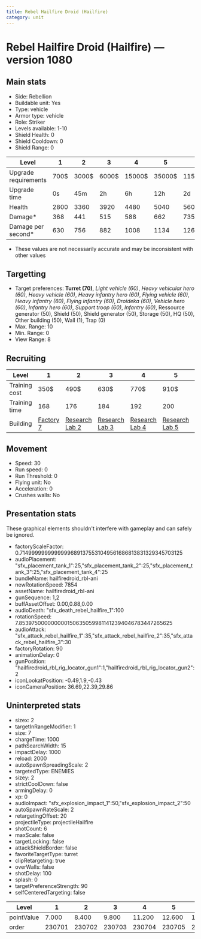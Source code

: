 ```yaml
---
title: Rebel Hailfire Droid (Hailfire)
category: unit
---
```


# Rebel Hailfire Droid (Hailfire) — version 1080

## Main stats

  * Side: Rebellion
  * Buildable unit: Yes
  * Type: vehicle
  * Armor type: vehicle
  * Role: Striker
  * Levels available: 1-10
  * Shield Health: 0
  * Shield Cooldown: 0
  * Shield Range: 0

|Level               |1   |2    |3    |4     |5     |6      |7      |8      |9       |10      |
|--------------------|----|-----|-----|------|------|-------|-------|-------|--------|--------|
|Upgrade requirements|700$|3000$|6000$|15000$|35000$|115000$|175000$|350000$|1000000$|2000000$|
|Upgrade time        |0s  |45m  |2h   |6h    |12h   |2d     |3d     |5d     |1w      |1w3d    |
|Health              |2800|3360 |3920 |4480  |5040  |5600   |6160   |6720   |7280    |8400    |
|Damage*             |368 |441  |515  |588   |662   |735    |809    |882    |956     |1103    |
|Damage per second*  |630 |756  |882  |1008  |1134  |1260   |1386   |1512   |1638    |1890    |

* These values are not necessarily accurate and may be inconsistent with other values

## Targetting

  * Target preferences: **Turret (70)**, _Light vehicle (60)_, _Heavy vehicular hero (60)_, _Heavy vehicle (60)_, _Heavy infantry hero (60)_, _Flying vehicle (60)_, _Heavy infantry (60)_, _Flying infantry (60)_, _Droideka (60)_, _Vehicle hero (60)_, _Infantry hero (60)_, _Support troop (60)_, _Infantry (60)_, Ressource generator (50), Shield (50), Shield generator (50), Storage (50), HQ (50), Other building (50), Wall (1), Trap (0)
  * Max. Range: 10
  * Min. Range: 0
  * View Range: 8

## Recruiting

|Level        |1                             |2                                     |3                                     |4                                     |5                                     |6                                     |7                                     |8                                     |9                                     |10                                     |
|-------------|------------------------------|--------------------------------------|--------------------------------------|--------------------------------------|--------------------------------------|--------------------------------------|--------------------------------------|--------------------------------------|--------------------------------------|---------------------------------------|
|Training cost|350$                          |490$                                  |630$                                  |770$                                  |910$                                  |1050$                                 |1190$                                 |1400$                                 |1470$                                 |1610$                                  |
|Training time|168                           |176                                   |184                                   |192                                   |200                                   |208                                   |216                                   |196                                   |203                                   |210                                    |
|Building     |[Factory 7](rebelFactory.html)|[Research Lab 2](rebelOffenseLab.html)|[Research Lab 3](rebelOffenseLab.html)|[Research Lab 4](rebelOffenseLab.html)|[Research Lab 5](rebelOffenseLab.html)|[Research Lab 6](rebelOffenseLab.html)|[Research Lab 7](rebelOffenseLab.html)|[Research Lab 8](rebelOffenseLab.html)|[Research Lab 9](rebelOffenseLab.html)|[Research Lab 10](rebelOffenseLab.html)|

## Movement

  * Speed: 30
  * Run speed: 0
  * Run Threshold: 0
  * Flying unit: No
  * Acceleration: 0
  * Crushes walls: No

## Presentation stats

These graphical elements shouldn't interfere with gameplay and can safely be ignored.

  * factoryScaleFactor: 0.71499999999999996891375531049561686813831329345703125
  * audioPlacement: "sfx_placement_tank_1":25,"sfx_placement_tank_2":25,"sfx_placement_tank_3":25,"sfx_placement_tank_4":25
  * bundleName: hailfiredroid_rbl-ani
  * newRotationSpeed: 7854
  * assetName: hailfiredroid_rbl-ani
  * gunSequence: 1,2
  * buffAssetOffset: 0.00,0.88,0.00
  * audioDeath: "sfx_death_rebel_hailfire_1":100
  * rotationSpeed: 7.8539750000000001506350599811412394046783447265625
  * audioAttack: "sfx_attack_rebel_hailfire_1":35,"sfx_attack_rebel_hailfire_2":35,"sfx_attack_rebel_hailfire_3":30
  * factoryRotation: 90
  * animationDelay: 0
  * gunPosition: "hailfiredroid_rbl_rig_locator_gun1":1,"hailfiredroid_rbl_rig_locator_gun2":2
  * iconLookatPosition: -0.49,1.9,-0.43
  * iconCameraPosition: 36.69,22.39,29.86

## Uninterpreted stats

  * sizex: 2
  * targetInRangeModifier: 1
  * size: 7
  * chargeTime: 1000
  * pathSearchWidth: 15
  * impactDelay: 1000
  * reload: 2000
  * autoSpawnSpreadingScale: 2
  * targetedType: ENEMIES
  * sizey: 2
  * strictCoolDown: false
  * armingDelay: 0
  * xp: 0
  * audioImpact: "sfx_explosion_impact_1":50,"sfx_explosion_impact_2":50
  * autoSpawnRateScale: 2
  * retargetingOffset: 20
  * projectileType: projectileHailfire
  * shotCount: 6
  * maxScale: false
  * targetLocking: false
  * attackShieldBorder: false
  * favoriteTargetType: turret
  * clipRetargeting: true
  * overWalls: false
  * shotDelay: 100
  * splash: 0
  * targetPreferenceStrength: 90
  * selfCenteredTargeting: false

|Level     |1     |2     |3     |4     |5     |6     |7     |8     |9     |10    |
|----------|------|------|------|------|------|------|------|------|------|------|
|pointValue|7.000 |8.400 |9.800 |11.200|12.600|14.000|15.400|16.800|18.200|21.000|
|order     |230701|230702|230703|230704|230705|230706|230707|230708|230709|230710|

